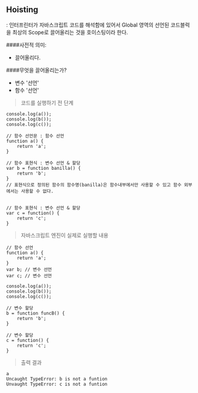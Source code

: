 Hoisting
-
: 인터프린터가 자바스크립트 코드를 해석함에 있어서 Global 영역의 선언된 코드블럭을 최상의 Scope로 끌어올리는 것을 호이스팅이라 한다.

####사전적 의미:
- 끌어올리다.

####무엇을 끌어올리는가?
- 변수 '선언'
- 함수 '선언'


> 코드를 실행하기 전 단계

```
console.log(a());
console.log(b());
console.log(c());

// 함수 선언문 : 함수 선언
function a() {
    return 'a';
}

// 함수 표현식 : 변수 선언 & 할당
var b = function banilla() {
    return 'b';
}
// 표현식으로 정의된 함수의 함수명(banilla)은 함수내부에서만 사용할 수 있고 함수 외부에서는 사용할 수 없다.
   

// 함수 표현식 : 변수 선언 & 할당
var c = function() {
    return 'c';
}
```

> 자바스크립트 엔진이 실제로 실행할 내용
```
// 함수 선언
function a() {
    return 'a';
}
var b; // 변수 선언
var c; // 변수 선언

console.log(a());
console.log(b());
console.log(c());

// 변수 할당
b = function funcB() {
    return 'b';
}

// 변수 할당
c = function() {
    return 'c';
}
```

> 출력 결과
```
a
Uncaught TypeError: b is not a funtion
Unvaught TypeError: c is not a funtion
```